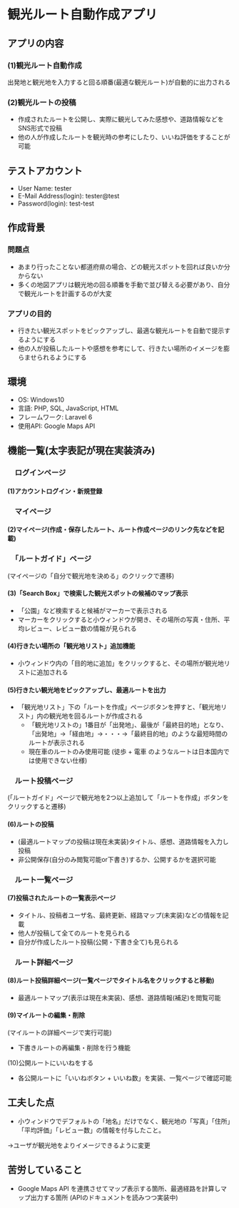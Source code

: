 # 観光ルート自動作成アプリ
## アプリの内容
### (1)観光ルート自動作成
出発地と観光地を入力すると回る順番(最適な観光ルート)が自動的に出力される
### (2)観光ルートの投稿
* 作成されたルートを公開し、実際に観光してみた感想や、道路情報などをSNS形式で投稿
* 他の人が作成したルートを観光時の参考にしたり、いいね評価をすることが可能
## テストアカウント
* User Name: tester
* E-Mail Address(login): tester@test
* Password(login): test-test
## 作成背景
### 問題点
* あまり行ったことない都道府県の場合、どの観光スポットを回れば良いか分からない
* 多くの地図アプリは観光地の回る順番を手動で並び替える必要があり、自分で観光ルートを計画するのが大変

### アプリの目的
* 行きたい観光スポットをピックアップし、最適な観光ルートを自動で提示するようにする
* 他の人が投稿したルートや感想を参考にして、行きたい場所のイメージを膨らませられるようにする

## 環境
* OS: Windows10
* 言語: PHP, SQL, JavaScript, HTML
* フレームワーク: Laravel 6
* 使用API: Google Maps API

## 機能一覧(太字表記が現在実装済み)
### 　ログインページ
#### (1)アカウントログイン・新規登録
### 　マイページ
#### (2)マイページ(作成・保存したルート、ルート作成ページのリンク先などを記載)
### 　「ルートガイド」ページ

(マイページの「自分で観光地を決める」のクリックで遷移)
#### (3)「Search Box」で検索した観光スポットの候補のマップ表示
* 「公園」など検索すると候補がマーカーで表示される
*  マーカーをクリックすると小ウィンドウが開き、その場所の写真・住所、平均レビュー、レビュー数の情報が見られる
#### (4)行きたい場所の「観光地リスト」追加機能
* 小ウィンドウ内の「目的地に追加」をクリックすると、その場所が観光地リストに追加される
#### (5)行きたい観光地をピックアップし、最適ルートを出力
* 「観光地リスト」下の「ルートを作成」ページボタンを押すと、「観光地リスト」内の観光地を回るルートが作成される
    * 「観光地リストの」1番目が「出発地」、最後が「最終目的地」となり、「出発地」→「経由地」→・・・→「最終目的地」のような最短時間のルートが表示される
    * 現在車のルートのみ使用可能 (徒歩 + 電車 のようなルートは日本国内では使用できない仕様)
### 　ルート投稿ページ

(「ルートガイド」ページで観光地を2つ以上追加して「ルートを作成」ボタンをクリックすると遷移)
#### (6)ルートの投稿
* (最適ルートマップの投稿は現在未実装)タイトル、感想、道路情報を入力し投稿
* 非公開保存(自分のみ閲覧可能or下書き)するか、公開するかを選択可能
### 　ルート一覧ページ
#### (7)投稿されたルートの一覧表示ページ
* タイトル、投稿者ユーザ名、最終更新、経路マップ(未実装)などの情報を記載
* 他人が投稿して全てのルートを見られる
* 自分が作成したルート投稿(公開・下書き全て)も見られる
### 　ルート詳細ページ
#### (8)ルート投稿詳細ページ(一覧ページでタイトル名をクリックすると移動)
* 最適ルートマップ(表示は現在未実装)、感想、道路情報(補足)を閲覧可能
#### (9)マイルートの編集・削除
(マイルートの詳細ページで実行可能)
* 下書きルートの再編集・削除を行う機能

(10)公開ルートにいいねをする
* 各公開ルートに「いいねボタン + いいね数」を実装、一覧ページで確認可能

## 工夫した点
* 小ウィンドウでデフォルトの「地名」だけでなく、観光地の「写真」「住所」「平均評価」「レビュー数」の情報を付与したこと。

→ユーザが観光地をよりイメージできるように変更

## 苦労していること
* Google Maps API を連携させてマップ表示する箇所、最適経路を計算しマップ出力する箇所
(APIのドキュメントを読みつつ実装中)
